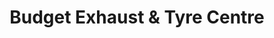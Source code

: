 ---
title: "Budget Exhaust & Tyre Centre"
url: /carlisle/budget-exhaust-and-tyre-centre/
shop: car repair
---
